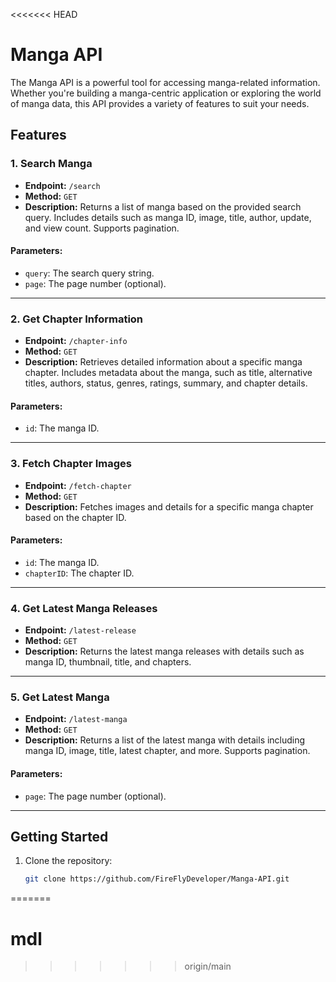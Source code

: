 <<<<<<< HEAD
# Manga API

The Manga API is a powerful tool for accessing manga-related information. Whether you're building a manga-centric application or exploring the world of manga data, this API provides a variety of features to suit your needs.

## Features

### 1. Search Manga
- **Endpoint:** `/search`
- **Method:** `GET`
- **Description:** Returns a list of manga based on the provided search query. Includes details such as manga ID, image, title, author, update, and view count. Supports pagination.

#### Parameters:
- `query`: The search query string.
- `page`: The page number (optional).

---

### 2. Get Chapter Information
- **Endpoint:** `/chapter-info`
- **Method:** `GET`
- **Description:** Retrieves detailed information about a specific manga chapter. Includes metadata about the manga, such as title, alternative titles, authors, status, genres, ratings, summary, and chapter details.

#### Parameters:
- `id`: The manga ID.

---

### 3. Fetch Chapter Images
- **Endpoint:** `/fetch-chapter`
- **Method:** `GET`
- **Description:** Fetches images and details for a specific manga chapter based on the chapter ID.

#### Parameters:
- `id`: The manga ID.
- `chapterID`: The chapter ID.

---

### 4. Get Latest Manga Releases
- **Endpoint:** `/latest-release`
- **Method:** `GET`
- **Description:** Returns the latest manga releases with details such as manga ID, thumbnail, title, and chapters.

---

### 5. Get Latest Manga
- **Endpoint:** `/latest-manga`
- **Method:** `GET`
- **Description:** Returns a list of the latest manga with details including manga ID, image, title, latest chapter, and more. Supports pagination.

#### Parameters:
- `page`: The page number (optional).

---

## Getting Started

1. Clone the repository:
   ```bash
   git clone https://github.com/FireFlyDeveloper/Manga-API.git
=======
# mdl
>>>>>>> origin/main
